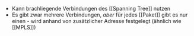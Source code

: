 - Kann brachliegende Verbindungen des [[Spanning Tree]] nutzen
- Es gibt zwar mehrere Verbindungen, _aber_ für jedes [[Paket]] gibt es nur einen - wird anhand von zusätzlicher Adresse festgelegt (ähnlich wie [[MPLS]])

